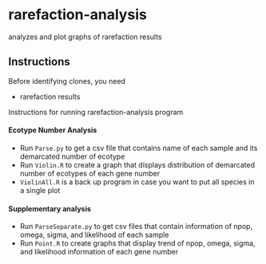 # rarefaction-analysis
analyzes and plot graphs of rarefaction results

## Instructions
Before identifying clones, you need
- rarefaction results

Instructions for running rarefaction-analysis program
#### Ecotype Number Analysis
- Run `Parse.py` to get a csv file that contains name of each sample and its demarcated number of ecotype
- Run `Violin.R` to create a graph that displays distribution of demarcated number of ecotypes of each gene number
- `ViolinAll.R` is a back up program in case you want to put all species in a single plot

#### Supplementary analysis
- Run `ParseSeparate.py` to get csv files that contain information of npop, omega, sigma, and likelihood of each sample
- Run `Point.R` to create graphs that display trend of npop, omega, sigma, and likelihood information of each gene number
